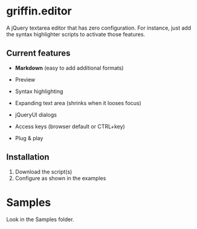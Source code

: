 griffin.editor
==============

A jQuery textarea editor that has zero configuration. For instance, just add the syntax highlighter scripts to activate those features.



Current features
----------------

* **Markdown** (easy to add additional formats)
* Preview
* Syntax highlighting
* Expanding text area (shrinks when it looses focus)
* jQueryUI dialogs
* Access keys (browser default or CTRL+key)

* Plug & play

Installation
------------

1. Download the script(s)
2. Configure as shown in the examples


Samples
=================

Look in the Samples folder.